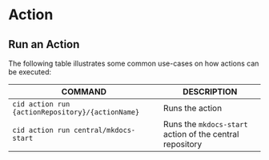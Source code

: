 # Action

## Run an Action

The following table illustrates some common use-cases on how actions can be executed:

| COMMAND                                               | DESCRIPTION                                              |
|-------------------------------------------------------|----------------------------------------------------------|
| `cid action run {actionRepository}/{actionName}`                     | Runs the action                     |
| `cid action run central/mkdocs-start`                     | Runs the `mkdocs-start` action of the central repository                  |
